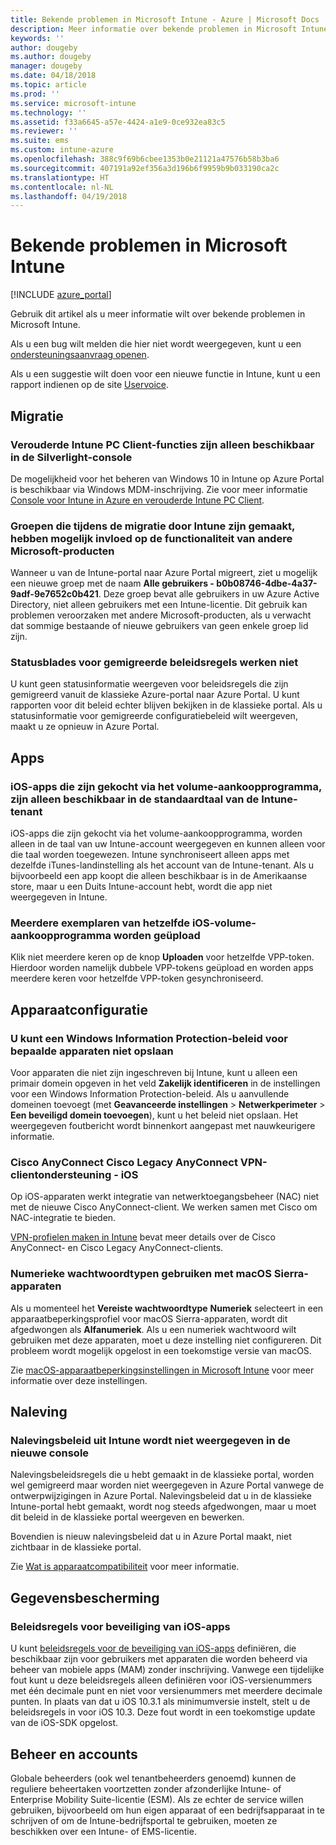 ```yaml
---
title: Bekende problemen in Microsoft Intune - Azure | Microsoft Docs
description: Meer informatie over bekende problemen in Microsoft Intune.
keywords: ''
author: dougeby
ms.author: dougeby
manager: dougeby
ms.date: 04/18/2018
ms.topic: article
ms.prod: ''
ms.service: microsoft-intune
ms.technology: ''
ms.assetid: f33a6645-a57e-4424-a1e9-0ce932ea83c5
ms.reviewer: ''
ms.suite: ems
ms.custom: intune-azure
ms.openlocfilehash: 388c9f69b6cbee1353b0e21121a47576b58b3ba6
ms.sourcegitcommit: 407191a92ef356a3d196b6f9959b9b033190ca2c
ms.translationtype: HT
ms.contentlocale: nl-NL
ms.lasthandoff: 04/19/2018
---
```

# <a name="known-issues-in-microsoft-intune"></a>Bekende problemen in Microsoft Intune


[!INCLUDE [azure_portal](./includes/azure_portal.md)]

Gebruik dit artikel als u meer informatie wilt over bekende problemen in Microsoft Intune.

Als u een bug wilt melden die hier niet wordt weergegeven, kunt u een [ondersteuningsaanvraag openen](get-support.md).

Als u een suggestie wilt doen voor een nieuwe functie in Intune, kunt u een rapport indienen op de site [Uservoice](https://microsoftintune.uservoice.com/forums/291681-ideas/category/189016-azure-admin-console).

## <a name="migration"></a>Migratie

### <a name="intune-legacy-pc-client-features-are-only-available-in-the-silverlight-console"></a>Verouderde Intune PC Client-functies zijn alleen beschikbaar in de Silverlight-console

De mogelijkheid voor het beheren van Windows 10 in Intune op Azure Portal is beschikbaar via Windows MDM-inschrijving. Zie voor meer informatie [Console voor Intune in Azure en verouderde Intune PC Client](https://docs.microsoft.com/intune-classic/deploy-use/intune-on-azure).

### <a name="groups-created-by-intune-during-migration-might-affect-functionality-of-other-microsoft-products"></a>Groepen die tijdens de migratie door Intune zijn gemaakt, hebben mogelijk invloed op de functionaliteit van andere Microsoft-producten

Wanneer u van de Intune-portal naar Azure Portal migreert, ziet u mogelijk een nieuwe groep met de naam **Alle gebruikers - b0b08746-4dbe-4a37-9adf-9e7652c0b421**. Deze groep bevat alle gebruikers in uw Azure Active Directory, niet alleen gebruikers met een Intune-licentie. Dit gebruik kan problemen veroorzaken met andere Microsoft-producten, als u verwacht dat sommige bestaande of nieuwe gebruikers van geen enkele groep lid zijn.

### <a name="status-blades-for-migrated-policies-do-not-work"></a>Statusblades voor gemigreerde beleidsregels werken niet

U kunt geen statusinformatie weergeven voor beleidsregels die zijn gemigreerd vanuit de klassieke Azure-portal naar Azure Portal. U kunt rapporten voor dit beleid echter blijven bekijken in de klassieke portal. Als u statusinformatie voor gemigreerde configuratiebeleid wilt weergeven, maakt u ze opnieuw in Azure Portal.

## <a name="apps"></a>Apps

### <a name="ios-volume-purchased-apps-only-available-in-default-intune-tenant-language"></a>iOS-apps die zijn gekocht via het volume-aankoopprogramma, zijn alleen beschikbaar in de standaardtaal van de Intune-tenant
iOS-apps die zijn gekocht via het volume-aankoopprogramma, worden alleen in de taal van uw Intune-account weergegeven en kunnen alleen voor die taal worden toegewezen. Intune synchroniseert alleen apps met dezelfde iTunes-landinstelling als het account van de Intune-tenant. Als u bijvoorbeeld een app koopt die alleen beschikbaar is in de Amerikaanse store, maar u een Duits Intune-account hebt, wordt die app niet weergegeven in Intune.

### <a name="multiple-copies-of-the-same-ios-volume-purchase-program-are-uploaded"></a>Meerdere exemplaren van hetzelfde iOS-volume-aankoopprogramma worden geüpload
Klik niet meerdere keren op de knop **Uploaden** voor hetzelfde VPP-token. Hierdoor worden namelijk dubbele VPP-tokens geüpload en worden apps meerdere keren voor hetzelfde VPP-token gesynchroniseerd.


<!-- ## Groups -->

## <a name="device-configuration"></a>Apparaatconfiguratie

### <a name="you-cannot-save-a-windows-information-protection-policy-for-some-devices"></a>U kunt een Windows Information Protection-beleid voor bepaalde apparaten niet opslaan

Voor apparaten die niet zijn ingeschreven bij Intune, kunt u alleen een primair domein opgeven in het veld **Zakelijk identificeren** in de instellingen voor een Windows Information Protection-beleid.
Als u aanvullende domeinen toevoegt (met **Geavanceerde instellingen** > **Netwerkperimeter** > **Een beveiligd domein toevoegen**), kunt u het beleid niet opslaan. Het weergegeven foutbericht wordt binnenkort aangepast met nauwkeurigere informatie.

### <a name="cisco-anyconnect-and-cisco-legacy-anyconnect-vpn-client-support---ios"></a>Cisco AnyConnect Cisco Legacy AnyConnect VPN-clientondersteuning - iOS

Op iOS-apparaten werkt integratie van netwerktoegangsbeheer (NAC) niet met de nieuwe Cisco AnyConnect-client. We werken samen met Cisco om NAC-integratie te bieden.

[VPN-profielen maken in Intune](vpn-settings-ios.md) bevat meer details over de Cisco AnyConnect- en Cisco Legacy AnyConnect-clients.

### <a name="using-the-numeric-password-type-with-macos-sierra-devices"></a>Numerieke wachtwoordtypen gebruiken met macOS Sierra-apparaten

Als u momenteel het **Vereiste wachtwoordtype** **Numeriek** selecteert in een apparaatbeperkingsprofiel voor macOS Sierra-apparaten, wordt dit afgedwongen als **Alfanumeriek**. Als u een numeriek wachtwoord wilt gebruiken met deze apparaten, moet u deze instelling niet configureren.
Dit probleem wordt mogelijk opgelost in een toekomstige versie van macOS.

Zie [macOS-apparaatbeperkingsinstellingen in Microsoft Intune](device-restrictions-macos.md) voor meer informatie over deze instellingen.

## <a name="compliance"></a>Naleving

### <a name="compliance-policies-from-intune-do-not-show-up-in-new-console"></a>Nalevingsbeleid uit Intune wordt niet weergegeven in de nieuwe console

Nalevingsbeleidsregels die u hebt gemaakt in de klassieke portal, worden wel gemigreerd maar worden niet weergegeven in Azure Portal vanwege de ontwerpwijzigingen in Azure Portal. Nalevingsbeleid dat u in de klassieke Intune-portal hebt gemaakt, wordt nog steeds afgedwongen, maar u moet dit beleid in de klassieke portal weergeven en bewerken.

Bovendien is nieuw nalevingsbeleid dat u in Azure Portal maakt, niet zichtbaar in de klassieke portal.

Zie [Wat is apparaatcompatibiliteit](device-compliance.md) voor meer informatie.

<!-- ## Enrollment -->


## <a name="data-protection"></a>Gegevensbescherming

### <a name="ios-app-protection-policies"></a>Beleidsregels voor beveiliging van iOS-apps

U kunt [beleidsregels voor de beveiliging van iOS-apps](app-protection-policy-settings-ios.md) definiëren, die beschikbaar zijn voor gebruikers met apparaten die worden beheerd via beheer van mobiele apps (MAM) zonder inschrijving. Vanwege een tijdelijke fout kunt u deze beleidsregels alleen definiëren voor iOS-versienummers met één decimale punt en niet voor versienummers met meerdere decimale punten. In plaats van dat u iOS 10.3.1 als minimumversie instelt, stelt u de beleidsregels in voor iOS 10.3. Deze fout wordt in een toekomstige update van de iOS-SDK opgelost.


## <a name="administration-and-accounts"></a>Beheer en accounts

Globale beheerders (ook wel tenantbeheerders genoemd) kunnen de reguliere beheertaken voortzetten zonder afzonderlijke Intune- of Enterprise Mobility Suite-licentie (ESM). Als ze echter de service willen gebruiken, bijvoorbeeld om hun eigen apparaat of een bedrijfsapparaat in te schrijven of om de Intune-bedrijfsportal te gebruiken, moeten ze beschikken over een Intune- of EMS-licentie.

<!-- ## Additional items -->
